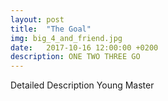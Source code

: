```yaml
---
layout: post
title:  "The Goal"
img: big_4_and_friend.jpg
date:   2017-10-16 12:00:00 +0200
description: ONE TWO THREE GO
---
```


Detailed Description Young Master
